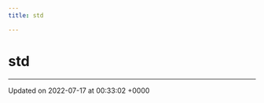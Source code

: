 ```yaml
---
title: std

---
```


# std








-------------------------------

Updated on 2022-07-17 at 00:33:02 +0000